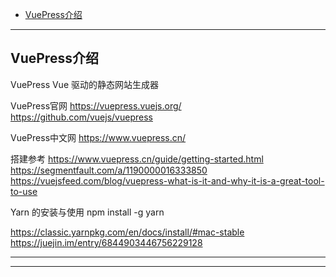 - [VuePress介绍](#VuePress介绍)


---------------------------------------------------------------------------------------------------------------------
## VuePress介绍



VuePress
Vue 驱动的静态网站生成器


VuePress官网
https://vuepress.vuejs.org/
https://github.com/vuejs/vuepress


VuePress中文网
https://www.vuepress.cn/


搭建参考
https://www.vuepress.cn/guide/getting-started.html
https://segmentfault.com/a/1190000016333850
https://vuejsfeed.com/blog/vuepress-what-is-it-and-why-it-is-a-great-tool-to-use


Yarn 的安装与使用
npm install -g yarn

https://classic.yarnpkg.com/en/docs/install/#mac-stable
https://juejin.im/entry/6844903446756229128



---------------------------------------------------------------------------------------------------------------------











---------------------------------------------------------------------------------------------------------------------















